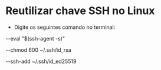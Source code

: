 # Reutilizar chave SSH no Linux 

- Digite os seguintes comando no terminal:

<!-- Ativar o agente ssh -->
--eval "$(ssh-agent -s)"

<!-- Alterar permissão da chave privada -->
--chmod 600 ~/.ssh/id_rsa

<!-- Adicionar chave ao agente -->
--ssh-add ~/.ssh/id_ed25519
